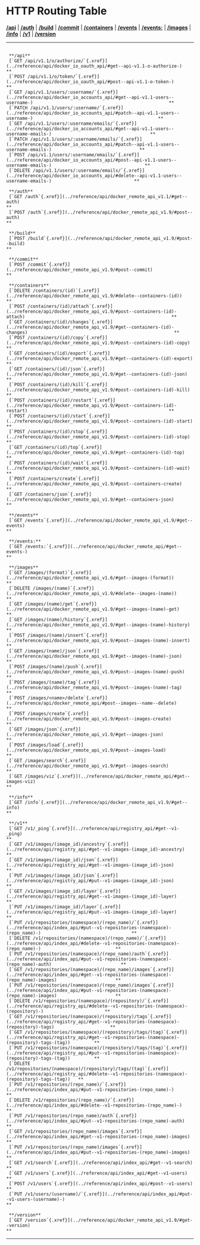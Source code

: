 # HTTP Routing Table

[**/api**](#cap-/api) | [**/auth**](#cap-/auth) |
[**/build**](#cap-/build) | [**/commit**](#cap-/commit) |
[**/containers**](#cap-/containers) | [**/events**](#cap-/events) |
[**/events:**](#cap-/events:) | [**/images**](#cap-/images) |
[**/info**](#cap-/info) | [**/v1**](#cap-/v1) |
[**/version**](#cap-/version)

  -- -------------------------------------------------------------------------------------------------------------------------------------------------------------------- ----
                                                                                                                                                                          
     **/api**                                                                                                                                                             
     [`GET /api/v1.1/o/authorize/`{.xref}](../reference/api/docker_io_oauth_api/#get--api-v1.1-o-authorize-)                                                              **
     [`POST /api/v1.1/o/token/`{.xref}](../reference/api/docker_io_oauth_api/#post--api-v1.1-o-token-)                                                                    **
     [`GET /api/v1.1/users/:username/`{.xref}](../reference/api/docker_io_accounts_api/#get--api-v1.1-users--username-)                                                   **
     [`PATCH /api/v1.1/users/:username/`{.xref}](../reference/api/docker_io_accounts_api/#patch--api-v1.1-users--username-)                                               **
     [`GET /api/v1.1/users/:username/emails/`{.xref}](../reference/api/docker_io_accounts_api/#get--api-v1.1-users--username-emails-)                                     **
     [`PATCH /api/v1.1/users/:username/emails/`{.xref}](../reference/api/docker_io_accounts_api/#patch--api-v1.1-users--username-emails-)                                 **
     [`POST /api/v1.1/users/:username/emails/`{.xref}](../reference/api/docker_io_accounts_api/#post--api-v1.1-users--username-emails-)                                   **
     [`DELETE /api/v1.1/users/:username/emails/`{.xref}](../reference/api/docker_io_accounts_api/#delete--api-v1.1-users--username-emails-)                               **
                                                                                                                                                                          
     **/auth**                                                                                                                                                            
     [`GET /auth`{.xref}](../reference/api/docker_remote_api_v1.1/#get--auth)                                                                                             **
     [`POST /auth`{.xref}](../reference/api/docker_remote_api_v1.9/#post--auth)                                                                                           **
                                                                                                                                                                          
     **/build**                                                                                                                                                           
     [`POST /build`{.xref}](../reference/api/docker_remote_api_v1.9/#post--build)                                                                                         **
                                                                                                                                                                          
     **/commit**                                                                                                                                                          
     [`POST /commit`{.xref}](../reference/api/docker_remote_api_v1.9/#post--commit)                                                                                       **
                                                                                                                                                                          
     **/containers**                                                                                                                                                      
     [`DELETE /containers/(id)`{.xref}](../reference/api/docker_remote_api_v1.9/#delete--containers-(id))                                                                 **
     [`POST /containers/(id)/attach`{.xref}](../reference/api/docker_remote_api_v1.9/#post--containers-(id)-attach)                                                       **
     [`GET /containers/(id)/changes`{.xref}](../reference/api/docker_remote_api_v1.9/#get--containers-(id)-changes)                                                       **
     [`POST /containers/(id)/copy`{.xref}](../reference/api/docker_remote_api_v1.9/#post--containers-(id)-copy)                                                           **
     [`GET /containers/(id)/export`{.xref}](../reference/api/docker_remote_api_v1.9/#get--containers-(id)-export)                                                         **
     [`GET /containers/(id)/json`{.xref}](../reference/api/docker_remote_api_v1.9/#get--containers-(id)-json)                                                             **
     [`POST /containers/(id)/kill`{.xref}](../reference/api/docker_remote_api_v1.9/#post--containers-(id)-kill)                                                           **
     [`POST /containers/(id)/restart`{.xref}](../reference/api/docker_remote_api_v1.9/#post--containers-(id)-restart)                                                     **
     [`POST /containers/(id)/start`{.xref}](../reference/api/docker_remote_api_v1.9/#post--containers-(id)-start)                                                         **
     [`POST /containers/(id)/stop`{.xref}](../reference/api/docker_remote_api_v1.9/#post--containers-(id)-stop)                                                           **
     [`GET /containers/(id)/top`{.xref}](../reference/api/docker_remote_api_v1.9/#get--containers-(id)-top)                                                               **
     [`POST /containers/(id)/wait`{.xref}](../reference/api/docker_remote_api_v1.9/#post--containers-(id)-wait)                                                           **
     [`POST /containers/create`{.xref}](../reference/api/docker_remote_api_v1.9/#post--containers-create)                                                                 **
     [`GET /containers/json`{.xref}](../reference/api/docker_remote_api_v1.9/#get--containers-json)                                                                       **
                                                                                                                                                                          
     **/events**                                                                                                                                                          
     [`GET /events`{.xref}](../reference/api/docker_remote_api_v1.9/#get--events)                                                                                         **
                                                                                                                                                                          
     **/events:**                                                                                                                                                         
     [`GET /events:`{.xref}](../reference/api/docker_remote_api/#get--events-)                                                                                            **
                                                                                                                                                                          
     **/images**                                                                                                                                                          
     [`GET /images/(format)`{.xref}](../reference/api/docker_remote_api_v1.6/#get--images-(format))                                                                       **
     [`DELETE /images/(name)`{.xref}](../reference/api/docker_remote_api_v1.9/#delete--images-(name))                                                                     **
     [`GET /images/(name)/get`{.xref}](../reference/api/docker_remote_api_v1.9/#get--images-(name)-get)                                                                   **
     [`GET /images/(name)/history`{.xref}](../reference/api/docker_remote_api_v1.9/#get--images-(name)-history)                                                           **
     [`POST /images/(name)/insert`{.xref}](../reference/api/docker_remote_api_v1.9/#post--images-(name)-insert)                                                           **
     [`GET /images/(name)/json`{.xref}](../reference/api/docker_remote_api_v1.9/#get--images-(name)-json)                                                                 **
     [`POST /images/(name)/push`{.xref}](../reference/api/docker_remote_api_v1.9/#post--images-(name)-push)                                                               **
     [`POST /images/(name)/tag`{.xref}](../reference/api/docker_remote_api_v1.9/#post--images-(name)-tag)                                                                 **
     [`POST /images/<name>/delete`{.xref}](../reference/api/docker_remote_api/#post--images--name--delete)                                                                **
     [`POST /images/create`{.xref}](../reference/api/docker_remote_api_v1.9/#post--images-create)                                                                         **
     [`GET /images/json`{.xref}](../reference/api/docker_remote_api_v1.9/#get--images-json)                                                                               **
     [`POST /images/load`{.xref}](../reference/api/docker_remote_api_v1.9/#post--images-load)                                                                             **
     [`GET /images/search`{.xref}](../reference/api/docker_remote_api_v1.9/#get--images-search)                                                                           **
     [`GET /images/viz`{.xref}](../reference/api/docker_remote_api/#get--images-viz)                                                                                      **
                                                                                                                                                                          
     **/info**                                                                                                                                                            
     [`GET /info`{.xref}](../reference/api/docker_remote_api_v1.9/#get--info)                                                                                             **
                                                                                                                                                                          
     **/v1**                                                                                                                                                              
     [`GET /v1/_ping`{.xref}](../reference/api/registry_api/#get--v1-_ping)                                                                                               **
     [`GET /v1/images/(image_id)/ancestry`{.xref}](../reference/api/registry_api/#get--v1-images-(image_id)-ancestry)                                                     **
     [`GET /v1/images/(image_id)/json`{.xref}](../reference/api/registry_api/#get--v1-images-(image_id)-json)                                                             **
     [`PUT /v1/images/(image_id)/json`{.xref}](../reference/api/registry_api/#put--v1-images-(image_id)-json)                                                             **
     [`GET /v1/images/(image_id)/layer`{.xref}](../reference/api/registry_api/#get--v1-images-(image_id)-layer)                                                           **
     [`PUT /v1/images/(image_id)/layer`{.xref}](../reference/api/registry_api/#put--v1-images-(image_id)-layer)                                                           **
     [`PUT /v1/repositories/(namespace)/(repo_name)/`{.xref}](../reference/api/index_api/#put--v1-repositories-(namespace)-(repo_name)-)                                  **
     [`DELETE /v1/repositories/(namespace)/(repo_name)/`{.xref}](../reference/api/index_api/#delete--v1-repositories-(namespace)-(repo_name)-)                            **
     [`PUT /v1/repositories/(namespace)/(repo_name)/auth`{.xref}](../reference/api/index_api/#put--v1-repositories-(namespace)-(repo_name)-auth)                          **
     [`GET /v1/repositories/(namespace)/(repo_name)/images`{.xref}](../reference/api/index_api/#get--v1-repositories-(namespace)-(repo_name)-images)                      **
     [`PUT /v1/repositories/(namespace)/(repo_name)/images`{.xref}](../reference/api/index_api/#put--v1-repositories-(namespace)-(repo_name)-images)                      **
     [`DELETE /v1/repositories/(namespace)/(repository)/`{.xref}](../reference/api/registry_api/#delete--v1-repositories-(namespace)-(repository)-)                       **
     [`GET /v1/repositories/(namespace)/(repository)/tags`{.xref}](../reference/api/registry_api/#get--v1-repositories-(namespace)-(repository)-tags)                     **
     [`GET /v1/repositories/(namespace)/(repository)/tags/(tag)`{.xref}](../reference/api/registry_api/#get--v1-repositories-(namespace)-(repository)-tags-(tag))         **
     [`PUT /v1/repositories/(namespace)/(repository)/tags/(tag)`{.xref}](../reference/api/registry_api/#put--v1-repositories-(namespace)-(repository)-tags-(tag))         **
     [`DELETE /v1/repositories/(namespace)/(repository)/tags/(tag)`{.xref}](../reference/api/registry_api/#delete--v1-repositories-(namespace)-(repository)-tags-(tag))   **
     [`PUT /v1/repositories/(repo_name)/`{.xref}](../reference/api/index_api/#put--v1-repositories-(repo_name)-)                                                          **
     [`DELETE /v1/repositories/(repo_name)/`{.xref}](../reference/api/index_api/#delete--v1-repositories-(repo_name)-)                                                    **
     [`PUT /v1/repositories/(repo_name)/auth`{.xref}](../reference/api/index_api/#put--v1-repositories-(repo_name)-auth)                                                  **
     [`GET /v1/repositories/(repo_name)/images`{.xref}](../reference/api/index_api/#get--v1-repositories-(repo_name)-images)                                              **
     [`PUT /v1/repositories/(repo_name)/images`{.xref}](../reference/api/index_api/#put--v1-repositories-(repo_name)-images)                                              **
     [`GET /v1/search`{.xref}](../reference/api/index_api/#get--v1-search)                                                                                                **
     [`GET /v1/users`{.xref}](../reference/api/index_api/#get--v1-users)                                                                                                  **
     [`POST /v1/users`{.xref}](../reference/api/index_api/#post--v1-users)                                                                                                **
     [`PUT /v1/users/(username)/`{.xref}](../reference/api/index_api/#put--v1-users-(username)-)                                                                          **
                                                                                                                                                                          
     **/version**                                                                                                                                                         
     [`GET /version`{.xref}](../reference/api/docker_remote_api_v1.9/#get--version)                                                                                       **
  -- -------------------------------------------------------------------------------------------------------------------------------------------------------------------- ----


